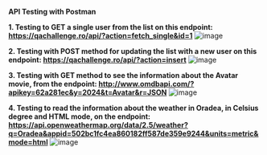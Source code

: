 **API Testing with Postman**

**1. Testing to GET a single user from the list on this endpoint: https://qachallenge.ro/api/?action=fetch_single&id=1**
![image](https://github.com/ChiriacAlina/APITests/assets/160241958/67798bf4-73de-4df9-846a-9d65acd7be45)

**2. Testing with POST method for updating the list with a new user on this endpoint: https://qachallenge.ro/api/?action=insert**
![image](https://github.com/ChiriacAlina/APITests/assets/160241958/8e7ffa21-3dfa-4262-85e3-aa5aef01d3dd)

**3. Testing with GET method to see the information about the Avatar movie, from the endpoint: http://www.omdbapi.com/?apikey=62a281ec&y=2024&t=Avatar&r=JSON**
![image](https://github.com/ChiriacAlina/APITests/assets/160241958/ec85233b-b90a-40a6-a128-6f89428765e1)

**4. Testing to read the information about the weather in Oradea, in Celsius degree and HTML mode, on the endpoint: https://api.openweathermap.org/data/2.5/weather?q=Oradea&appid=502bc1fc4ea860182ff587de359e9244&units=metric&mode=html**
![image](https://github.com/ChiriacAlina/APITests/assets/160241958/e814ccf5-1629-42b5-a48b-d704d8320881)


